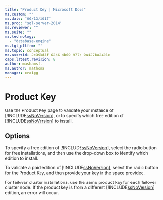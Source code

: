 ```yaml
---
title: "Product Key | Microsoft Docs"
ms.custom: ""
ms.date: "06/13/2017"
ms.prod: "sql-server-2014"
ms.reviewer: ""
ms.suite: ""
ms.technology: 
  - "database-engine"
ms.tgt_pltfrm: ""
ms.topic: conceptual
ms.assetid: 2e39bd3f-6246-4b60-9774-0a427ba2a26c
caps.latest.revision: 8
author: mashamsft
ms.author: mathoma
manager: craigg
---
```

# Product Key
  Use the Product Key page to validate your instance of [!INCLUDE[ssNoVersion](../../includes/ssnoversion-md.md)], or to specify which free edition of [!INCLUDE[ssNoVersion](../../includes/ssnoversion-md.md)] to install.  
  
## Options  
 To specify a free edition of [!INCLUDE[ssNoVersion](../../includes/ssnoversion-md.md)], select the radio button for free installations, and then use the drop-down box to identify which edition to install.  
  
 To validate a paid edition of [!INCLUDE[ssNoVersion](../../includes/ssnoversion-md.md)], select the radio button for the Product Key, and then provide your key in the space provided.  
  
 For failover cluster installations, use the same product key for each failover cluster node. If the product key is from a different [!INCLUDE[ssNoVersion](../../includes/ssnoversion-md.md)] edition, an error will occur.  
  
  
